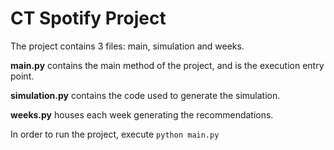 # CT Spotify Project

The project contains 3 files: main, simulation and weeks. 

__main.py__ contains the main method of the project, and is the execution entry point.

__simulation.py__ contains the code used to generate the simulation.

__weeks.py__ houses each week generating the recommendations.

In order to run the project, execute `python main.py`
